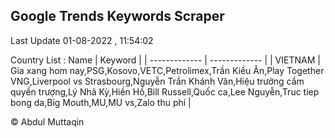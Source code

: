 

## Google Trends Keywords Scraper 
 
Last Update 01-08-2022 , 11:54:02

Country List :
 Name  | Keyword |
| ------------- | ------------- |
| VIETNAM | Gia xang hom nay,PSG,Kosovo,VETC,Petrolimex,Trần Kiều Ân,Play Together VNG,Liverpool vs Strasbourg,Nguyễn Trần Khánh Vân,Hiệu trưởng cầm quyền trượng,Lý Nhã Kỳ,Hiền Hồ,Bill Russell,Quốc ca,Lee Nguyễn,Truc tiep bong da,Big Mouth,MU,MU vs,Zalo thu phí |



© Abdul Muttaqin 
